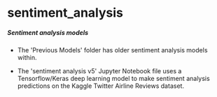 # sentiment_analysis

##### Sentiment analysis models

+ The 'Previous Models' folder has older sentiment analysis models within. 

+ The 'sentiment analysis v5' Jupyter Notebook file uses a Tensorflow/Keras deep learning model to make sentiment analysis predictions on the Kaggle Twitter Airline Reviews dataset. 
